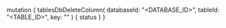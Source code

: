 mutation {
    tablesDbDeleteColumn(
        databaseId: "<DATABASE_ID>",
        tableId: "<TABLE_ID>",
        key: ""
    ) {
        status
    }
}
